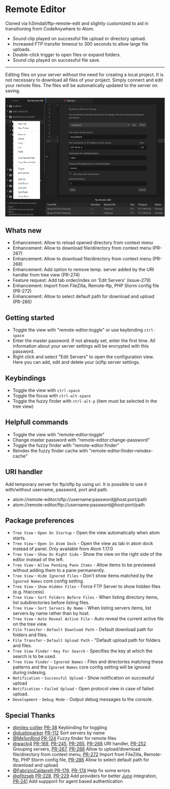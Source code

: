 # Remote Editor

Cloned via h3imdall/ftp-remote-edit and slightly customized to aid in transitioning from CodeAnywhere to Atom.

- Sound clip played on successful file upload or directory upload.
- Increased FTP transfer timeout to 300 seconds to allow large file uploads.
- Double-click trigger to open files or expand folders.
- Sound clip played on successful file save.

-----

Editing files on your server without the need for creating a local project. It is not necessary to download all files of your project.
Simply connect and edit your remote files. The files will be automatically updated to the server on saving.

![A screenshot of your package](https://raw.githubusercontent.com/jar812k6/remote-editor/master/screenshot.png)

## Whats new

- Enhancement: Allow to reload opened directory from context menu
- Enhancement: Allow to download file/directory from context menu (PR-267)
- Enhancement: Allow to download file/directory from context menu (PR-268)
- Enhancement: Add option to remove temp. server added by the URI handler from tree view (PR-274)
- Feature request: Add tab order/index on 'Edit Servers' (issue-279)
- Enhancement: Import from FileZilla, Remote-ftp, PHP Storm config file (PR-272)
- Enhancement: Allow to select default path for download and upload (PR-286)

## Getting started

- Toggle the view with "remote-editor:toggle" or use keybinding `ctrl-space`
- Enter the master password. If not already set, enter the first time. All information about your server settings will be encrypted with this password.
- Right click and select "Edit Servers" to open the configuration view. Here you can add, edit and delete your (s)ftp server settings.

## Keybindings

- Toggle the view with `ctrl-space`
- Toggle the focus with `ctrl-alt-space`
- Toggle the fuzzy finder with `ctrl-alt-p` (item must be selected in the tree view)

## Helpfull commands
- Toggle the view with "remote-editor:toggle"
- Change master password with "remote-editor:change-password"
- Toggle the fuzzy finder with "remote-editor:finder"
- Reindex the fuzzy finder cache with "remote-editor:finder-reindex-cache"

## URI handler
Add temporary server for ftp/sftp by using uri. It is possible to use it with/without username, password, port and path.
- atom://remote-editor/sftp://username:password@host:port/path
- atom://remote-editor/ftp://username:password@host:port/path

## Package preferences

- `Tree View` - `Open On Startup` - Open the view automatically when atom starts.
- `Tree View` - `Open In Atom Dock` - Open the view as tab in atom dock instead of panel. Only available from Atom 1.17.0
- `Tree View` - `Show On Right Side` - Show the view on the right side of the editor instead of the left.
- `Tree View` - `Allow Pending Pane Items` - Allow items to be previewed without adding them to a pane permanently.
- `Tree View` - `Hide Ignored Files` - Don't show items matched by the `Ignored Names` core config setting.
- `Tree View` - `Show Hidden Files` - Force FTP Server to show hidden files (e.g. htaccess)
- `Tree View` - `Sort Folders Before Files` - When listing directory items, list subdirectories before listing files.
- `Tree View` - `Sort Servers By Name` - When listing servers items, list servers by name rather than by host.
- `Tree View` - `Auto Reveal Active File` - Auto reveal the current active file on the tree view.
- `File Transfer` - `Default Download Path` - Default download path for folders and files.
- `File Transfer` - `Default Upload Path` - "Default upload path for folders and files.
- `Tree View Finder` - `Key For Search` - Specifies the key at which the search is to be used.
- `Tree View Finder` - `Ignored Names` - Files and directories matching these patterns and the `Ignored Names` core config setting will be ignored during indexing.
- `Notification` - `Successful Upload` - Show notification on successful upload
- `Notification` - `Failed Upload` - Open protocol view in case of failed upload.
- `Development` - `Debug Mode` - Output debug messages to the console.

## Special Thanks

- [@miles-collier](https://github.com/miles-collier) [PR-38](https://github.com/h3imdall/ftp-remote-edit/pull/38) Keybinding for toggling
- [@dustinparker](https://github.com/dustinparker) [PR-112](https://github.com/h3imdall/ftp-remote-edit/pull/112) Sort servers by name
- [@Me1onRind](https://github.com/Me1onRind) [PR-124](https://github.com/h3imdall/ftp-remote-edit/pull/124) Fuzzy finder for remote files
- [@wacki4](https://github.com/wacki4) [PR-169](https://github.com/h3imdall/ftp-remote-edit/pull/169), [PR-245](https://github.com/h3imdall/ftp-remote-edit/pull/245), [PR-265](https://github.com/h3imdall/ftp-remote-edit/pull/265), [PR-266](https://github.com/h3imdall/ftp-remote-edit/pull/266) URI handler, [PR-252](https://github.com/h3imdall/ftp-remote-edit/pull/252) Grouping servers, [PR-267](https://github.com/h3imdall/ftp-remote-edit/pull/267), [PR-268](https://github.com/h3imdall/ftp-remote-edit/pull/268) Allow to upload/download file/directory from context menu, [PR-272](https://github.com/h3imdall/ftp-remote-edit/pull/272) Import from FileZilla, Remote-ftp, PHP Storm config file, [PR-286](https://github.com/h3imdall/ftp-remote-edit/pull/286) Allow to select default path for download and upload
- [@FabrizioCaldarelli ](https://github.com/FabrizioCaldarelli) [PR-178](https://github.com/h3imdall/ftp-remote-edit/pull/178),  [PR-174](https://github.com/h3imdall/ftp-remote-edit/pull/174) Help fix some errors
- [@pfitzseb](https://github.com/pfitzseb) [PR-228](https://github.com/h3imdall/ftp-remote-edit/pull/228), [PR-229](https://github.com/h3imdall/ftp-remote-edit/pull/229) Add providers for better [Juno](http://junolab.org/) integration, [PR-241](https://github.com/h3imdall/ftp-remote-edit/pull/241) Add suppport for agent based authentication
